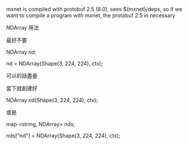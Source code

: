 mxnet is compiled with protobuf 2.5 (8.0), sees ${mxnet}/deps, so if we want to compile a program with mxnet, the protobuf 2.5 in necessary






NDArray 用法

最好不要

NDArray nd;


nd = NDArray(Shape(3, 224, 224), ctx);

可以的話盡量

當下就創建好

NDArray nd(Shape(3, 224, 224), ctx);

或是

map <string, NDArray> nds;

nds["nd"] = NDArray(Shape(3, 224, 224), ctx);



